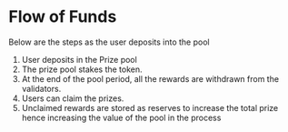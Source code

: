 # Flow of Funds

Below are the steps as the user deposits into the pool

1. User deposits in the Prize pool
2. The prize pool stakes the token.
3. At the end of the pool period, all the rewards are withdrawn from the validators.&#x20;
4. Users can claim the prizes.&#x20;
5. Unclaimed rewards are stored as reserves to increase the total prize hence increasing the value of the pool in the process

